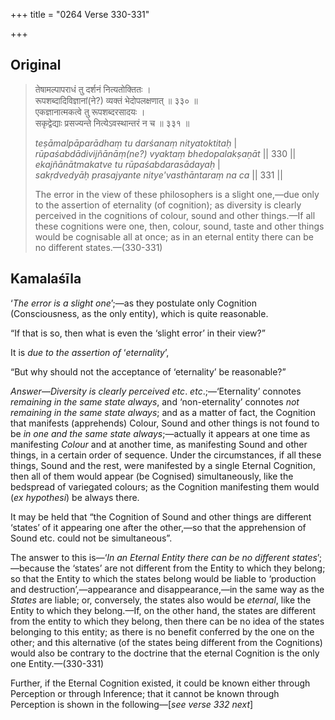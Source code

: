 +++
title = "0264 Verse 330-331"

+++
## Original 
>
> तेषामल्पापराधं तु दर्शनं नित्यतोक्तितः ।  
> रूपशब्दादिविज्ञानां(ने?) व्यक्तं भेदोपलक्षणात् ॥ ३३० ॥  
> एकज्ञानात्मकत्वे तु रूपशब्दरसादयः ।  
> सकृद्वेद्याः प्रसज्यन्ते नित्येऽवस्थान्तरं न च ॥ ३३१ ॥ 
>
> *teṣāmalpāparādhaṃ tu darśanaṃ nityatoktitaḥ* \|  
> *rūpaśabdādivijñānāṃ(ne?) vyaktaṃ bhedopalakṣaṇāt* \|\| 330 \|\|  
> *ekajñānātmakatve tu rūpaśabdarasādayaḥ* \|  
> *sakṛdvedyāḥ prasajyante nitye'vasthāntaraṃ na ca* \|\| 331 \|\| 
>
> The error in the view of these philosophers is a slight one,—due only to the assertion of eternality (of cognition); as diversity is clearly perceived in the cognitions of colour, sound and other things.—If all these cognitions were one, then, colour, sound, taste and other things would be cognisable all at once; as in an eternal entity there can be no different states.—(330-331)



## Kamalaśīla

‘*The error is a slight one*’;—as they postulate only Cognition (Consciousness, as the only entity), which is quite reasonable.

“If that is so, then what is even the ‘slight error’ in their view?”

It is *due to the assertion of* ‘*eternality*’,

“But why should not the acceptance of ‘eternality’ be reasonable?”

*Answer*—*Diversity is clearly perceived etc*. *etc*.;—‘Eternality’ connotes *remaining in the same state always*, and ‘non-eternality’ connotes *not remaining in the same state always*; and as a matter of fact, the Cognition that manifests (apprehends) Colour, Sound and other things is not found to be *in one and the same state always*;—actually it appears at one time as manifesting *Colour* and at another time, as manifesting Sound and other things, in a certain order of sequence. Under the circumstances, if all these things, Sound and the rest, were manifested by a single Eternal Cognition, then all of them would appear (be Cognised) simultaneously, like the bedspread of variegated colours; as the Cognition manifesting them would (*ex hypothesi*) be always there.

It may be held that “the Cognition of Sound and other things are different ‘states’ of it appearing one after the other,—so that the apprehension of Sound etc. could not be simultaneous”.

The answer to this is—‘*In an Eternal Entity there can be no different* *states*’;—because the ‘states’ are not different from the Entity to which they belong; so that the Entity to which the states belong would be liable to ‘production and destruction’,—appearance and disappearance,—in the same way as the *States* are liable; or, conversely, the states also would be *eternal*, like the Entity to which they belong.—If, on the other hand, the states are different from the entity to which they belong, then there can be no idea of the states belonging to this entity; as there is no benefit conferred by the one on the other; and this alternative (of the states being different from the Cognitions) would also be contrary to the doctrine that the eternal Cognition is the only one Entity.—(330-331)

Further, if the Eternal Cognition existed, it could be known either through Perception or through Inference; that it cannot be known through Perception is shown in the following—[*see verse 332 next*]


